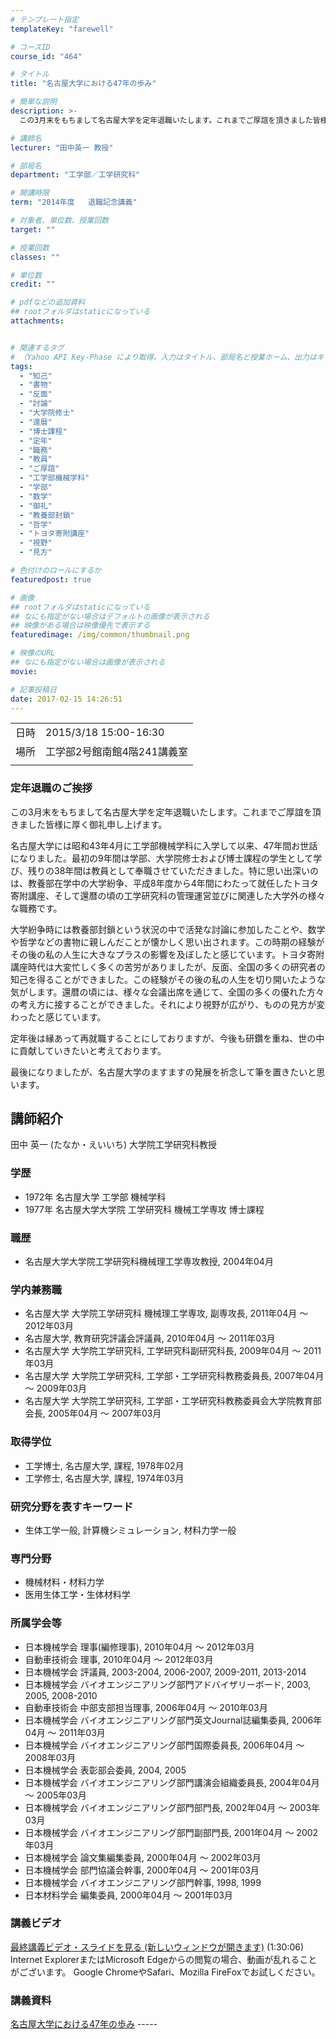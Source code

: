 ```yaml
---
# テンプレート指定
templateKey: "farewell"

# コースID
course_id: "464"

# タイトル
title: "名古屋大学における47年の歩み"

# 簡単な説明
description: >-
  この3月末をもちまして名古屋大学を定年退職いたします。これまでご厚誼を頂きました皆様に厚く御礼申し上げます。 名古屋大学には昭和43年4月に工学部機械学科に入学して以来、47年間お世話になりました。最初の9年間は学部、大学院修士および博士課程の学生として学び、残りの38年間は教員として奉職させていただきました。特に思い出深いのは、教養部在学中の大学紛争、平成8年度から4年間にわたって就任し ....

# 講師名
lecturer: "田中英一 教授"

# 部局名
department: "工学部／工学研究科"

# 開講時限
term: "2014年度	退職記念講義"

# 対象者、単位数、授業回数
target: ""

# 授業回数
classes: ""

# 単位数
credit: ""

# pdfなどの追加資料
## rootフォルダはstaticになっている
attachments:


# 関連するタグ
# （Yahoo API Key-Phase により取得。入力はタイトル、部局名と授業ホーム、出力はキーフレーズ（tags））
tags:
  - "知己"
  - "書物"
  - "反面"
  - "討論"
  - "大学院修士"
  - "還暦"
  - "博士課程"
  - "定年"
  - "職務"
  - "教員"
  - "ご厚誼"
  - "工学部機械学科"
  - "学部"
  - "数学"
  - "御礼"
  - "教養部封鎖"
  - "哲学"
  - "トヨタ寄附講座"
  - "視野"
  - "見方"

# 色付けのロールにするか
featuredpost: true

# 画像
## rootフォルダはstaticになっている
## なにも指定がない場合はデフォルトの画像が表示される
## 映像がある場合は映像優先で表示する
featuredimage: /img/common/thumbnail.png

# 映像のURL
## なにも指定がない場合は画像が表示される
movie: 

# 記事投稿日
date: 2017-02-15 14:26:51
---
```


|   |   |
|---|---|
| 日時 | 2015/3/18  15:00-16:30 |
| 場所 | 工学部2号館南館4階241講義室 |
|   |   |


### 定年退職のご挨拶

この3月末をもちまして名古屋大学を定年退職いたします。これまでご厚誼を頂きました皆様に厚く御礼申し上げます。

名古屋大学には昭和43年4月に工学部機械学科に入学して以来、47年間お世話になりました。最初の9年間は学部、大学院修士および博士課程の学生として学び、残りの38年間は教員として奉職させていただきました。特に思い出深いのは、教養部在学中の大学紛争、平成8年度から4年間にわたって就任したトヨタ寄附講座、そして還暦の頃の工学研究科の管理運営並びに関連した大学外の様々な職務です。

大学紛争時には教養部封鎖という状況の中で活発な討論に参加したことや、数学や哲学などの書物に親しんだことが懐かしく思い出されます。この時期の経験がその後の私の人生に大きなプラスの影響を及ぼしたと感じています。トヨタ寄附講座時代は大変忙しく多くの苦労がありましたが、反面、全国の多くの研究者の知己を得ることができました。この経験がその後の私の人生を切り開いたような気がします。還暦の頃には、様々な会議出席を通じて、全国の多くの優れた方々の考え方に接することができました。それにより視野が広がり、ものの見方が変わったと感じています。

定年後は縁あって再就職することにしておりますが、今後も研鑽を重ね、世の中に貢献していきたいと考えております。

最後になりましたが、名古屋大学のますますの発展を祈念して筆を置きたいと思います。


## 講師紹介

田中 英一 (たなか・えいいち) 大学院工学研究科教授

### 学歴

* 1972年 名古屋大学 工学部 機械学科
* 1977年 名古屋大学大学院 工学研究科 機械工学専攻 博士課程

### 職歴

* 名古屋大学大学院工学研究科機械理工学専攻教授, 2004年04月

### 学内兼務職

* 名古屋大学 大学院工学研究科 機械理工学専攻, 副専攻長, 2011年04月 ～ 2012年03月
* 名古屋大学, 教育研究評議会評議員, 2010年04月 ～ 2011年03月
* 名古屋大学 大学院工学研究科, 工学研究科副研究科長, 2009年04月 ～ 2011年03月
* 名古屋大学 大学院工学研究科, 工学部・工学研究科教務委員長, 2007年04月 ～ 2009年03月
* 名古屋大学 大学院工学研究科, 工学部・工学研究科教務委員会大学院教育部会長, 2005年04月 ～ 2007年03月

### 取得学位

* 工学博士, 名古屋大学, 課程, 1978年02月
* 工学修士, 名古屋大学, 課程, 1974年03月

### 研究分野を表すキーワード

* 生体工学一般, 計算機シミュレーション, 材料力学一般

### 専門分野

* 機械材料・材料力学
* 医用生体工学・生体材料学

### 所属学会等

* 日本機械学会 理事(編修理事), 2010年04月 ～ 2012年03月
* 自動車技術会 理事, 2010年04月 ～ 2012年03月
* 日本機械学会 評議員, 2003-2004, 2006-2007, 2009-2011, 2013-2014
* 日本機械学会 バイオエンジニアリング部門アドバイザリーボード, 2003, 2005, 2008-2010
* 自動車技術会 中部支部担当理事, 2006年04月 ～ 2010年03月
* 日本機械学会 バイオエンジニアリング部門英文Journal誌編集委員, 2006年04月 ～ 2011年03月
* 日本機械学会 バイオエンジニアリング部門国際委員長, 2006年04月 ～ 2008年03月
* 日本機械学会 表彰部会委員, 2004, 2005
* 日本機械学会 バイオエンジニアリング部門講演会組織委員長, 2004年04月 ～ 2005年03月
* 日本機械学会 バイオエンジニアリング部門部門長, 2002年04月 ～ 2003年03月
* 日本機械学会 バイオエンジニアリング部門副部門長, 2001年04月 ～ 2002年03月
* 日本機械学会 論文集編集委員, 2000年04月 ～ 2002年03月
* 日本機械学会 部門協議会幹事, 2000年04月 ～ 2001年03月
* 日本機械学会 バイオエンジニアリング部門幹事, 1998, 1999
* 日本材料学会 編集委員, 2000年04月 ～ 2001年03月


### 講義ビデオ

[最終講義ビデオ・スライドを見る (新しいウィンドウが開きます)](https://nuvideo.media.nagoya-u.ac.jp/embed/1fae947a975bc82eb85d9cd30766c621b0304923) (1:30:06)
Internet ExplorerまたはMicrosoft Edgeからの閲覧の場合、動画が乱れることがございます。
Google ChromeやSafari、Mozilla FireFoxでお試しください。

### 講義資料

[名古屋大学における47年の歩み](https://ocw.nagoya-u.jp/files/464/material.pdf) -----